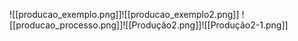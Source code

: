 ![[producao_exemplo.png]]![[producao_exemplo2.png]]
![[producao_processo.png]]![[Produção2.png]]![[Produção2-1.png]]